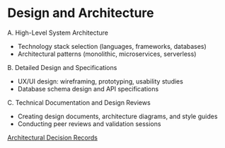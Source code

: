 # Design and Architecture

A. High-Level System Architecture

- Technology stack selection (languages, frameworks, databases)
- Architectural patterns (monolithic, microservices, serverless)

B. Detailed Design and Specifications

- UX/UI design: wireframing, prototyping, usability studies
- Database schema design and API specifications

C. Technical Documentation and Design Reviews

- Creating design documents, architecture diagrams, and style guides
- Conducting peer reviews and validation sessions

[Architectural Decision Records](https://adr.github.io/ad-practices/)
